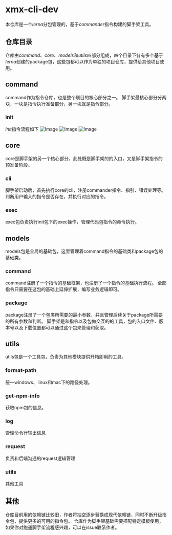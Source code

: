 # xmx-cli-dev
本仓库是一个*lerna*分包管理的，基于*commander*指令构建的脚手架工具。
## 仓库目录
仓库由*command*、*core*、*models*和*utils*四部分组成，四个目录下各有多个基于*lerna*创建的package包，这些包都可以作为单独的项目仓库，提供给其他项目使用。
## command
command作为指令仓库，也是整个项目的核心部分之一。
脚手架最核心部分分两块，一块是指令执行准备部分，另一块就是指令部分。
### init
*init*指令流程如下
![Image](https://github.com/user-attachments/assets/e92e790f-bde4-4511-aba8-560ddefef141)
![Image](https://github.com/user-attachments/assets/0253e47b-c096-4b5e-a080-c23eefe83dbb)
![Image](https://github.com/user-attachments/assets/10ecab50-775a-4cd5-9cf9-45a19f3e9f2f)
## core
core是脚手架的另一个核心部分，此处既是脚手架的的入口，又是脚手架指令的预准备阶段。
### cli
脚手架启动后，首先执行core的cli，注册commander指令、指引、错误处理等。
判断用户输入的指令是否存在，并执行对应的指令。
### exec
exec包负责执行init包下的exec操作，管理代码包指令的命令执行。
## models
models包是全局的基础包，这里管理着command指令的基础类和package包的基础类。
### command
command注册了一个指令的基础框架，也注册了一个指令的基础执行流程。
全部指令只需要在这包的基础上延伸扩展，编写业务逻辑即可。
### package
package注册了一个包类所需要的最小参数，并且管理后续关于package所需要的所有参数和判断。
脚手架是和指令以及包做交互的的工具，包的入口文件、版本号以及下载位置都可以通过这个包来管理和获取。
## utils
utils包是一个工具包，负责为其他模块提供开箱即用的工具。
### format-path
统一windows、linux和mac下的路径处理。
### get-npm-info
获取npm包的信息。
### log
管理命令行输出信息
### request
负责和后端沟通的request逻辑管理
### utils
其他工具

## 其他
仓库目前用的依赖链比较旧，作者将抽空逐步替换成现代依赖链，同时不断升级指令包，提供更多的可用的指令包。
仓库作为脚手架基础需要搭配特定模板使用，如果你对跑通脚手架流程感兴趣，可以在issue联系作者。
